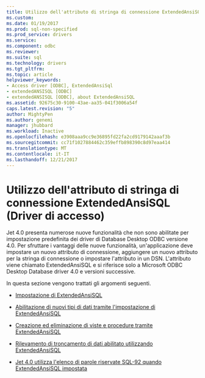 ```yaml
---
title: Utilizzo dell'attributo di stringa di connessione ExtendedAnsiSQL | Documenti Microsoft
ms.custom: 
ms.date: 01/19/2017
ms.prod: sql-non-specified
ms.prod_service: drivers
ms.service: 
ms.component: odbc
ms.reviewer: 
ms.suite: sql
ms.technology: drivers
ms.tgt_pltfrm: 
ms.topic: article
helpviewer_keywords:
- Access driver [ODBC], ExtendedAnsiSql
- extendedANSISQL [ODBC]
- extendedANSISQL [ODBC], about ExtendedAnsiSQL
ms.assetid: 92675c30-9100-43ae-aa35-041f3006a54f
caps.latest.revision: "5"
author: MightyPen
ms.author: genemi
manager: jhubbard
ms.workload: Inactive
ms.openlocfilehash: e3908aaa9cc9e36895fd22fa2cd9179142aaaf3b
ms.sourcegitcommit: cc71f1027884462c359effb898390c8d97eaa414
ms.translationtype: MT
ms.contentlocale: it-IT
ms.lasthandoff: 12/21/2017
---
```

# <a name="using-the-extendedansisql-connection-string-attribute-access-driver"></a>Utilizzo dell'attributo di stringa di connessione ExtendedAnsiSQL (Driver di accesso)
Jet 4.0 presenta numerose nuove funzionalità che non sono abilitate per impostazione predefinita dei driver di Database Desktop ODBC versione 4.0. Per sfruttare i vantaggi delle nuove funzionalità, un'applicazione deve impostare un nuovo attributo di connessione, aggiungere un nuovo attributo per la stringa di connessione o impostare l'attributo in un DSN. L'attributo viene chiamato ExtendedAnsiSQL e si riferisce solo a Microsoft ODBC Desktop Database driver 4.0 e versioni successive.  
  
 In questa sezione vengono trattati gli argomenti seguenti.  
  
-   [Impostazione di ExtendedAnsiSQL](../../odbc/microsoft/setting-extendedansisql.md)  
  
-   [Abilitazione di nuovi tipi di dati tramite l'impostazione di ExtendedAnsiSQL](../../odbc/microsoft/enabling-new-data-types-by-setting-extendedansisql.md)  
  
-   [Creazione ed eliminazione di viste e procedure tramite ExtendedAnsiSQL](../../odbc/microsoft/creating-and-dropping-views-and-procedures-using-extendedansisql.md)  
  
-   [Rilevamento di troncamento di dati abilitato utilizzando ExtendedAnsiSQL](../../odbc/microsoft/data-truncation-detection-enabled-using-extendedansisql.md)  
  
-   [Jet 4.0 utilizza l'elenco di parole riservate SQL-92 quando ExtendedAnsiSQL impostata](../../odbc/microsoft/jet-4-0-uses-sql-92-reserved-words-list-when-extendedansisql-set.md)
